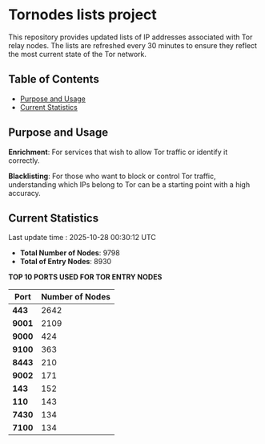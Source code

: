 # Tornodes lists project

This repository provides updated lists of IP addresses associated with Tor relay nodes. The lists are refreshed every 30 minutes to ensure they reflect the most current state of the Tor network.

## Table of Contents

- [Purpose and Usage](#purpose-and-usage)
- [Current Statistics](#current-statistics)


## Purpose and Usage

**Enrichment**: For services that wish to allow Tor traffic or identify it correctly.

**Blacklisting**: For those who want to block or control Tor traffic, understanding which IPs belong to Tor can be a starting point with a high accuracy.

## Current Statistics

Last update time : 2025-10-28 00:30:12 UTC

- **Total Number of Nodes**: 9798
- **Total of Entry Nodes**: 8930

**TOP 10 PORTS USED FOR TOR ENTRY NODES**

| **Port** | **Number of Nodes** |
|------|-----------------|
| **443**   | 2642  |
| **9001**   | 2109  |
| **9000**   | 424  |
| **9100**   | 363  |
| **8443**   | 210  |
| **9002**   | 171  |
| **143**   | 152  |
| **110**   | 143  |
| **7430**   | 134  |
| **7100**   | 134  |

